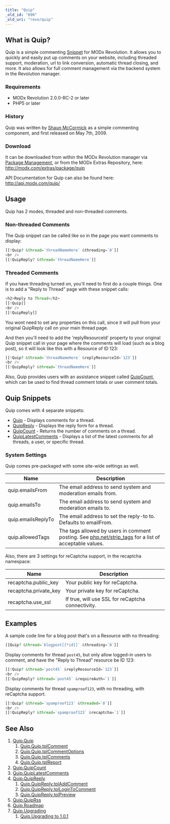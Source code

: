```yaml
---
title: "Quip"
_old_id: "696"
_old_uri: "revo/quip"
---
```


## What is Quip?

Quip is a simple commenting [Snippet](developing-in-modx/basic-development/snippets "Snippets") for MODx Revolution. It allows you to quickly and easily put up comments on your website, including threaded support, moderation, url to link conversion, automatic thread closing, and more. It also allows for full comment management via the backend system in the Revolution manager.

### Requirements

- MODx Revolution 2.0.0-RC-2 or later
- PHP5 or later

### History

Quip was written by [Shaun McCormick](/display/~splittingred) as a simple commenting component, and first released on May 7th, 2009.

### Download

It can be downloaded from within the MODx Revolution manager via [Package Management](developing-in-modx/advanced-development/package-management "Package Management"), or from the MODx Extras Repository, here: <http://modx.com/extras/package/quip>

API Documentation for Quip can also be found here: <http://api.modx.com/quip/>

## Usage

Quip has 2 modes, threaded and non-threaded comments.

### Non-threaded Comments

The Quip snippet can be called like so in the page you want comments to display:

``` php
[[!Quip? &thread=`threadNameHere` &threading=`0`]]
<br />
[[!QuipReply? &thread=`threadNameHere`]]
```

### Threaded Comments

If you have threading turned on, you'll need to first do a couple things. One is to add a "Reply to Thread" page with these snippet calls:

``` php
<h2>Reply to Thread</h2>
[[!Quip]]
<br />
[[!QuipReply]]
```

You wont need to set any properties on this call, since it will pull from your original QuipReply call on your main thread page.

And then you'll need to add the 'replyResourceId' property to your original Quip snippet call in your page where the comments will load (such as a blog post), so it will look like this with a Resource of ID 123:

``` php
[[!Quip? &thread=`threadNameHere` &replyResourceId=`123`]]
<br />
[[!QuipReply? &thread=`threadNameHere`]]
```

Also, Quip provides users with an assistance snippet called [QuipCount](extras/quip/quip.quipcount "Quip.QuipCount"), which can be used to find thread comment totals or user comment totals.

## Quip Snippets

Quip comes with 4 separate snippets:

- [Quip](extras/quip/quip.quip "Quip.Quip") - Displays comments for a thread.
- [QuipReply](extras/quip/quip.quipreply "Quip.QuipReply") - Displays the reply form for a thread.
- [QuipCount](extras/quip/quip.quipcount "Quip.QuipCount") - Returns the number of comments on a thread.
- [QuipLatestComments](extras/quip/quip.quiplatestcomments "Quip.QuipLatestComments") - Displays a list of the latest comments for all threads, a user, or specific thread.

### System Settings

Quip comes pre-packaged with some site-wide settings as well.

| Name               | Description                                                                                                                         |
| ------------------ | ----------------------------------------------------------------------------------------------------------------------------------- |
| quip.emailsFrom    | The email address to send system and moderation emails from.                                                                        |
| quip.emailsTo      | The email address to send system and moderation emails to.                                                                          |
| quip.emailsReplyTo | The email address to set the reply-to to. Defaults to emailFrom.                                                                    |
| quip.allowedTags   | The tags allowed by users in comment posting. See [php.net/strip\_tags](http://php.net/strip_tags) for a list of acceptable values. |

Also, there are 3 settings for reCaptcha support, in the recaptcha namespace:

| Name                   | Description                                       |
| ---------------------- | ------------------------------------------------- |
| recaptcha.public\_key  | Your public key for reCaptcha.                    |
| recaptcha.private\_key | Your private key for reCaptcha.                   |
| recaptcha.use\_ssl     | If true, will use SSL for reCaptcha connectivity. |

## Examples

A sample code line for a blog post that's on a Resource with no threading:

``` php
[[Quip? &thread=`blogpost[[*id]]` &threading=`0`]]
```

Display comments for thread `post45`, but only allow logged-in users to comment, and have the "Reply to Thread" resource be ID 123:

``` php
[[!Quip? &thread=`post45` &replyResourceId=`123`]]
<br />
[[!QuipReply? &thread=`post45` &requireAuth=`1`]]
```

Display comments for thread `spamproof123`, with no threading, with reCaptcha support.

``` php
[[!Quip? &thread=`spamproof123` &threaded=`0`]]
<br />
[[!QuipReply? &thread=`spamproof123` &recaptcha=`1`]]
```

## See Also

1. [Quip.Quip](extras/quip/quip.quip)
   1. [Quip.Quip.tplComment](extras/quip/quip.quip/quip.quip.tplcomment)
   2. [Quip.Quip.tplCommentOptions](extras/quip/quip.quip/quip.quip.tplcommentoptions)
   3. [Quip.Quip.tplComments](extras/quip/quip.quip/quip.quip.tplcomments)
   4. [Quip.Quip.tplReport](extras/quip/quip.quip/quip.quip.tplreport)
2. [Quip.QuipCount](extras/quip/quip.quipcount)
3. [Quip.QuipLatestComments](extras/quip/quip.quiplatestcomments)
4. [Quip.QuipReply](extras/quip/quip.quipreply)
   1. [Quip.QuipReply.tplAddComment](extras/quip/quip.quipreply/quip.quipreply.tpladdcomment)
   2. [Quip.QuipReply.tplLoginToComment](extras/quip/quip.quipreply/quip.quipreply.tpllogintocomment)
   3. [Quip.QuipReply.tplPreview](extras/quip/quip.quipreply/quip.quipreply.tplpreview)
5. [Quip.QuipRss](extras/quip/quip.quiprss)
6. [Quip.Roadmap](extras/quip/quip.roadmap)
7. [Quip.Upgrading](extras/quip/quip.upgrading)
   1. [Quip.Upgrading to 1.0.1](extras/quip/quip.upgrading/quip.upgrading-to-1.0.1)